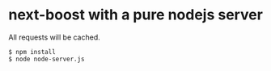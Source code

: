 # next-boost with a pure nodejs server

All requests will be cached.

```
$ npm install
$ node node-server.js
```
